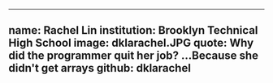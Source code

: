 ---
name: Rachel Lin 
institution: Brooklyn Technical High School 
image: dklarachel.JPG
quote: Why did the programmer quit her job? ...Because she didn't get arrays
github: dklarachel
------
